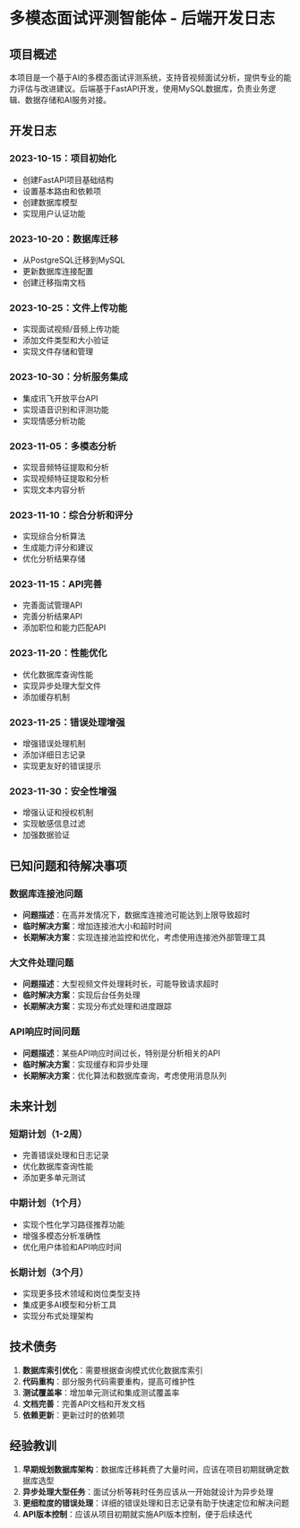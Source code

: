 # 多模态面试评测智能体 - 后端开发日志

## 项目概述

本项目是一个基于AI的多模态面试评测系统，支持音视频面试分析，提供专业的能力评估与改进建议。后端基于FastAPI开发，使用MySQL数据库，负责业务逻辑、数据存储和AI服务对接。

## 开发日志

### 2023-10-15：项目初始化

- 创建FastAPI项目基础结构
- 设置基本路由和依赖项
- 创建数据库模型
- 实现用户认证功能

### 2023-10-20：数据库迁移

- 从PostgreSQL迁移到MySQL
- 更新数据库连接配置
- 创建迁移指南文档

### 2023-10-25：文件上传功能

- 实现面试视频/音频上传功能
- 添加文件类型和大小验证
- 实现文件存储和管理

### 2023-10-30：分析服务集成

- 集成讯飞开放平台API
- 实现语音识别和评测功能
- 实现情感分析功能

### 2023-11-05：多模态分析

- 实现音频特征提取和分析
- 实现视频特征提取和分析
- 实现文本内容分析

### 2023-11-10：综合分析和评分

- 实现综合分析算法
- 生成能力评分和建议
- 优化分析结果存储

### 2023-11-15：API完善

- 完善面试管理API
- 完善分析结果API
- 添加职位和能力匹配API

### 2023-11-20：性能优化

- 优化数据库查询性能
- 实现异步处理大型文件
- 添加缓存机制

### 2023-11-25：错误处理增强

- 增强错误处理机制
- 添加详细日志记录
- 实现更友好的错误提示

### 2023-11-30：安全性增强

- 增强认证和授权机制
- 实现敏感信息过滤
- 加强数据验证

## 已知问题和待解决事项

### 数据库连接池问题

- **问题描述**：在高并发情况下，数据库连接池可能达到上限导致超时
- **临时解决方案**：增加连接池大小和超时时间
- **长期解决方案**：实现连接池监控和优化，考虑使用连接池外部管理工具

### 大文件处理问题

- **问题描述**：大型视频文件处理耗时长，可能导致请求超时
- **临时解决方案**：实现后台任务处理
- **长期解决方案**：实现分布式处理和进度跟踪

### API响应时间问题

- **问题描述**：某些API响应时间过长，特别是分析相关的API
- **临时解决方案**：实现缓存和异步处理
- **长期解决方案**：优化算法和数据库查询，考虑使用消息队列

## 未来计划

### 短期计划（1-2周）

- 完善错误处理和日志记录
- 优化数据库查询性能
- 添加更多单元测试

### 中期计划（1个月）

- 实现个性化学习路径推荐功能
- 增强多模态分析准确性
- 优化用户体验和API响应时间

### 长期计划（3个月）

- 实现更多技术领域和岗位类型支持
- 集成更多AI模型和分析工具
- 实现分布式处理架构

## 技术债务

1. **数据库索引优化**：需要根据查询模式优化数据库索引
2. **代码重构**：部分服务代码需要重构，提高可维护性
3. **测试覆盖率**：增加单元测试和集成测试覆盖率
4. **文档完善**：完善API文档和开发文档
5. **依赖更新**：更新过时的依赖项

## 经验教训

1. **早期规划数据库架构**：数据库迁移耗费了大量时间，应该在项目初期就确定数据库选型
2. **异步处理大型任务**：面试分析等耗时任务应该从一开始就设计为异步处理
3. **更细粒度的错误处理**：详细的错误处理和日志记录有助于快速定位和解决问题
4. **API版本控制**：应该从项目初期就实施API版本控制，便于后续迭代